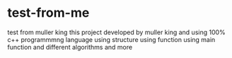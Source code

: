 # test-from-me
test from muller king
this project developed by muller king and using 100% c++ programmmng language
using structure
using function
using main function and different algorithms and more
